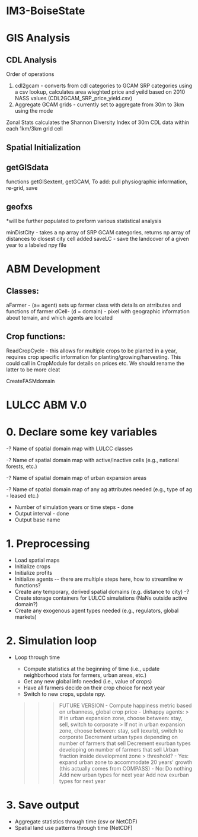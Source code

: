 # IM3-BoiseState

# GIS Analysis

## CDL Analysis
Order of operations

1. cdl2gcam - converts from cdl categories to GCAM SRP categories using a csv lookup, calculates area wieghted price and yeild based on 2010 NASS values (CDL2GCAM_SRP_price_yield.csv)
2. Aggregate GCAM grids - currently set to aggregate from 30m to 3km using the mode

Zonal Stats calculates the Shannon Diversity Index of 30m CDL data within each 1km/3km grid cell

## Spatial Initialization

## getGISdata 
functions getGISextent, getGCAM, 
To add: pull physiographic information, re-grid, save

## geofxs
*will be further populated to preform various statistical analysis

minDistCity - takes a np array of SRP GCAM categories, returns np array of distances to closest city cell
added saveLC - save the landcover of a given year to a labeled npy file 


# ABM Development
## Classes:
aFarmer - (a= agent) sets up farmer class with details on atrributes and functions of farmer 
dCell- (d = domain) - pixel with geographic information about terrain, and which agents are located


## Crop functions:
ReadCropCycle - this allows for multiple crops to be planted in a year, requires crop specific information for planting/growing/harvesting. This could call in CropModule for details on prices etc. We should rename the latter to be more cleat

CreateFASMdomain 

# LULCC ABM V.0

# 0. Declare some key variables
  -? Name of spatial domain map with LULCC classes 
  
  -? Name of spatial domain map with active/inactive cells (e.g., national forests, etc.)
  
  -? Name of spatial domain map of urban expansion areas
  
  -? Name of spatial domain map of any ag attributes needed (e.g., type of ag - leased etc.)
  
  - Number of simulation years or time steps  - done
  - Output interval - done
  - Output base name

# 1. Preprocessing
  - Load spatial maps
  - Initialize crops
  - Initialize profits
  - Initialize agents -- there are multiple steps here, how to streamline w functions?
  - Create any temporary, derived spatial domains (e.g. distance to city)
  -? Create storage containers for LULCC simulations (NaNs outside active domain?)
  - Create any exogenous agent types needed (e.g., regulators, global markets)

# 2. Simulation loop
  - Loop through time
     - Compute statistics at the beginning of time (i.e., update neighborhood stats for farmers, urban areas, etc.)
     - Get any new global info needed (i.e., value of crops)
     - Have all farmers decide on their crop choice for next year
     - Switch to new crops, update npy.
     
     >>> FUTURE VERSION 
        - Compute happiness metric based on urbanness, global crop price
        - Unhappy agents:
            > If in urban expansion zone, choose between: stay, sell, switch to corporate
            > If not in urban expansion zone, choose between: stay, sell (exurb), switch to corporate 
     > Decrement urban types depending on number of farmers that sell
     > Decrement exurban types developing on number of farmers that sell
     > Urban fraction inside development zone > threshold?
         - Yes: expand urban zone to accommodate 20 years' growth (this actually comes from COMPASS)
         - No: Do nothing
     > Add new urban types for next year
     > Add new exurban types for next year

# 3. Save output
   - Aggregate statistics through time (csv or NetCDF)
   - Spatial land use patterns through time (NetCDF)

